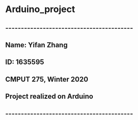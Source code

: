 # Arduino_project
## -----------------------------------------
## Name: Yifan Zhang
## ID: 1635595
## CMPUT 275, Winter 2020
## Project realized on Arduino
## -----------------------------------------
